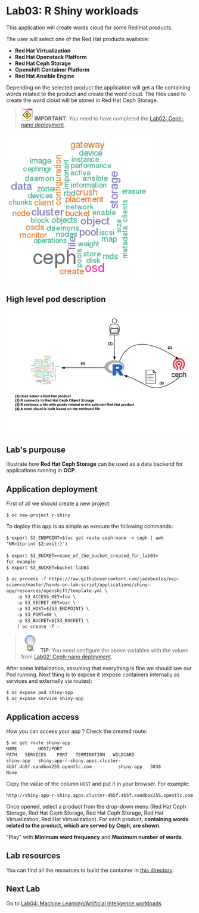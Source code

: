 # Lab03: R Shiny workloads

This application will create words cloud for some Red Hat products.

The user will select one of the Red Hat products available:

* **Red Hat Virtualization**
* **Red Hat Openstack Platform**
* **Red Hat Ceph Storage**
* **Openshift Container Platform**
* **Red Hat Ansible Engine**

Depending on the selected product the application will get a file containing words related to the product and create the word cloud. The files used to create the word cloud will be stored in Red Hat Ceph Storage.

> ![IMPORTANT](../imgs/important-icon.png) **IMPORTANT**: You need to have completed the [Lab02: Ceph-nano deployment](https://github.com/jadebustos/ocp-science/blob/master/hands-on-lab-script/ceph/README.md).

![word cloud](imgs/word-cloud.png)

## High level pod description

![R Shiny](imgs/r-shiny.png)

## Lab's purpouse

Illustrate how **Red Hat Ceph Storage** can be used as a data backend for applications running in **OCP**.

## Application deployment

First of all we should create a new project:

```
$ oc new-project r-shiny
```

To deploy this app is as simple as execute the following commands:

```
$ export S3_ENDPOINT=$(oc get route ceph-nano -n ceph | awk 'NR>1{print $2;exit;}')

$ export S3_BUCKET=<name_of_the_bucket_created_for_lab03>
for example
$ export S3_BUCKET=bucket-lab03
```
```
$ oc process -f https://raw.githubusercontent.com/jadebustos/ocp-science/master/hands-on-lab-script/applications/shiny-app/resources/openshift/template.yml \
    -p S3_ACCESS_KEY=foo \
    -p S3_SECRET_KEY=bar \
    -p S3_HOST=${S3_ENDPOINT} \
    -p S3_PORT=80 \
    -p S3_BUCKET=${S3_BUCKET} \
    | oc create -f -
```

> ![TIP](../imgs/tip-icon.png) **TIP**: You need configure the above variables with the values from [Lab02: Ceph-nano deployment](https://github.com/jadebustos/ocp-science/blob/master/hands-on-lab-script/ceph/README.md).

After some initialization, assuming that everything is fine we should see our Pod running. Next thing is to expose it (expose containers internally as services and externally via routes):

```
$ oc expose pod shiny-app
$ oc expose service shiny-app
```

## Application access

How you can access your app ? Check the created route:

```
$ oc get route shiny-app
NAME        HOST/PORT                                                         PATH   SERVICES    PORT   TERMINATION   WILDCARD
shiny-app   shiny-app-r-shiny.apps.cluster-4b5f.4b5f.sandbox255.opentlc.com          shiny-app   3838                 None

```

Copy the value of the column `HOST` and put it in your browser. For example:

```
http://shiny-app-r-shiny.apps.cluster-4b5f.4b5f.sandbox255.opentlc.com
```

Once opened, select a product from the drop-down menu (Red Hat Ceph Storage, Red Hat Ceph Storage, Red Hat Ceph Storage, Red Hat Virtualization, Red Hat Virtualization). For each product, **containing words related to the product, which are served by Ceph, are shown**.

"Play" with **Minimum word frequency** and **Maximum number of words**.

## Lab resources

You can find all the resources to build the container in [this directory](https://github.com/jadebustos/ocp-science/tree/master/hands-on-lab-script/applications/shiny-app/resources).

## Next Lab
Go to [Lab04: Machine Learning/Artificial Inteligence workloads](https://github.com/jadebustos/ocp-science/blob/master/hands-on-lab-script/applications/ml.md)
